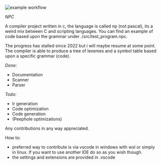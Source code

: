 ![example workflow](https://github.com/m-heim/Npc/actions/workflows/c.yml/badge.svg)

*NPC*

A compiler project written in c, the language is called np (not pascal), its a weird mix between C and scripting languages.
You can find an example of code based upon the grammar under ./src/test_program.npc.

The progress has stalled since 2022 but i will maybe resume at some point.
The compiler is able to produce a tree of lexemes and a symbol table based upon a specific grammar (code).

*Done:*

- Documentation
- Scanner
- Parser
  
*Todo:*
- Ir generation
- Code optimization
- Code generation
- (Peephole optimizations)

Any contributions in any way appreciated.

How to:
- preferred way to contribute is via vscode in windows with wsl or simply in linux. If you want to use another IDE do so as you wish though.
- the settings and extensions are provided in .vscode
